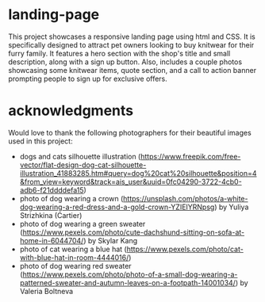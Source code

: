 # landing-page
This project showcases a responsive landing page using html and CSS.
It is specifically designed to attract pet owners looking to buy knitwear for their furry family.
It features a hero section with the shop's title and small description, along with a sign up button. Also, includes a couple photos showcasing some knitwear items, quote section, and a call to action banner prompting people to sign up for exclusive offers.

# acknowledgments
Would love to thank the following photographers for their beautiful images used in this project:
- dogs and cats silhouette illustration (https://www.freepik.com/free-vector/flat-design-dog-cat-silhouette-illustration_41883285.htm#query=dog%20cat%20silhouette&position=4&from_view=keyword&track=ais_user&uuid=0fc04290-3722-4cb0-adb6-f21ddddefa15)
- photo of dog wearing a crown (https://unsplash.com/photos/a-white-dog-wearing-a-red-dress-and-a-gold-crown-YZIEIYRNpsg) by Yuliya Strizhkina (Cartier)
- photo of dog wearing a green sweater (https://www.pexels.com/photo/cute-dachshund-sitting-on-sofa-at-home-in-6044704/) by Skylar Kang
- photo of cat wearing a blue hat (https://www.pexels.com/photo/cat-with-blue-hat-in-room-4444016/)
- photo of dog wearing red sweater (https://www.pexels.com/photo/photo-of-a-small-dog-wearing-a-patterned-sweater-and-autumn-leaves-on-a-footpath-14001034/) by Valeria Boltneva
